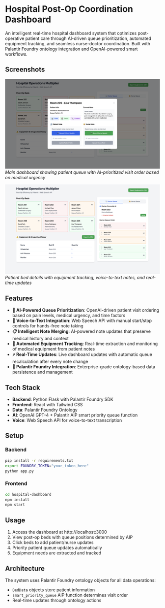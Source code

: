 # Hospital Post-Op Coordination Dashboard

An intelligent real-time hospital dashboard system that optimizes post-operative patient care through AI-driven queue prioritization, automated equipment tracking, and seamless nurse-doctor coordination. Built with Palantir Foundry ontology integration and OpenAI-powered smart workflows.

## Screenshots

![Hospital Dashboard Overview](dashboard-overview.png)
*Main dashboard showing patient queue with AI-prioritized visit order based on medical urgency*

![Patient Details and Notes](patient-details.png)
*Patient bed details with equipment tracking, voice-to-text notes, and real-time updates*

## Features

- **🧠 AI-Powered Queue Prioritization**: OpenAI-driven patient visit ordering based on pain levels, medical urgency, and time factors
- **🎤 Voice-to-Text Integration**: Web Speech API with manual start/stop controls for hands-free note taking
- **📋 Intelligent Note Merging**: AI-powered note updates that preserve medical history and context
- **🔧 Automated Equipment Tracking**: Real-time extraction and monitoring of medical equipment from patient notes
- **⚡ Real-Time Updates**: Live dashboard updates with automatic queue recalculation after every note change
- **🏥 Palantir Foundry Integration**: Enterprise-grade ontology-based data persistence and management

## Tech Stack

- **Backend**: Python Flask with Palantir Foundry SDK
- **Frontend**: React with Tailwind CSS  
- **Data**: Palantir Foundry Ontology
- **AI**: OpenAI GPT-4 + Palantir AIP smart priority queue function
- **Voice**: Web Speech API for voice-to-text transcription

## Setup

### Backend
```bash
pip install -r requirements.txt
export FOUNDRY_TOKEN="your_token_here"
python app.py
```

### Frontend
```bash
cd hospital-dashboard
npm install
npm start
```

## Usage

1. Access the dashboard at http://localhost:3000
2. View post-op beds with queue positions determined by AIP
3. Click beds to add patient/nurse updates
4. Priority patient queue updates automatically
5. Equipment needs are extracted and tracked

## Architecture

The system uses Palantir Foundry ontology objects for all data operations:
- `BedData` objects store patient information
- `smart_priority_queue` AIP function determines visit order
- Real-time updates through ontology actions 